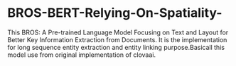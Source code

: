 # BROS-BERT-Relying-On-Spatiality-
This BROS: A Pre-trained Language Model Focusing on Text and Layout for Better Key Information Extraction from Documents. It is the implementation for long sequence  entity extraction and entity linking purpose.Basicall this model use from original implementation of  clovaai.
